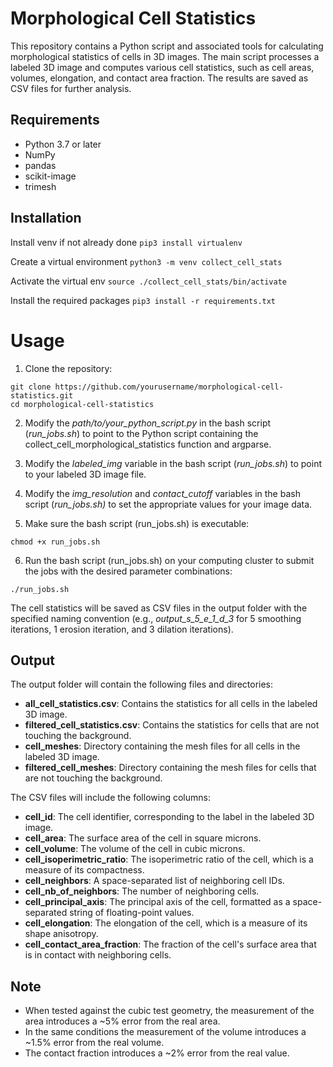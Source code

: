 # Morphological Cell Statistics

This repository contains a Python script and associated tools for calculating morphological statistics of cells in 3D images. The main script processes a labeled 3D image and computes various cell statistics, such as cell areas, volumes, elongation, and contact area fraction. The results are saved as CSV files for further analysis.

## Requirements

* Python 3.7 or later
* NumPy
* pandas
* scikit-image
* trimesh


## Installation
Install venv if not already done
```pip3 install virtualenv```

Create a virtual environment
```python3 -m venv collect_cell_stats```

Activate the virtual env
```source ./collect_cell_stats/bin/activate```

Install the required packages
```pip3 install -r requirements.txt```

# Usage

1. Clone the repository:
```
git clone https://github.com/yourusername/morphological-cell-statistics.git
cd morphological-cell-statistics
```
2. Modify the *path/to/your_python_script.py* in the bash script (*run_jobs.sh*) to point to the Python script containing the collect_cell_morphological_statistics function and argparse.

3. Modify the *labeled_img* variable in the bash script (*run_jobs.sh*) to point to your labeled 3D image file.

4. Modify the *img_resolution* and *contact_cutoff* variables in the bash script (*run_jobs.sh)* to set the appropriate values for your image data.

5. Make sure the bash script (run_jobs.sh) is executable:
```
chmod +x run_jobs.sh

```

6. Run the bash script (run_jobs.sh) on your computing cluster to submit the jobs with the desired parameter combinations:
```
./run_jobs.sh
```

The cell statistics will be saved as CSV files in the output folder with the specified naming convention (e.g., *output_s_5_e_1_d_3* for 5 smoothing iterations, 1 erosion iteration, and 3 dilation iterations).

## Output

The output folder will contain the following files and directories:
*	**all_cell_statistics.csv**: Contains the statistics for all cells in the labeled 3D image.
*	**filtered_cell_statistics.csv**: Contains the statistics for cells that are not touching the background.
*	**cell_meshes**: Directory containing the mesh files for all cells in the labeled 3D image.
*	**filtered_cell_meshes**: Directory containing the mesh files for cells that are not touching the background.

The CSV files will include the following columns:

* **cell_id**: The cell identifier, corresponding to the label in the labeled 3D image.
* **cell_area**: The surface area of the cell in square microns.
* **cell_volume**: The volume of the cell in cubic microns.
* **cell_isoperimetric_ratio**: The isoperimetric ratio of the cell, which is a measure of its compactness.
* **cell_neighbors**: A space-separated list of neighboring cell IDs.
* **cell_nb_of_neighbors**: The number of neighboring cells.
* **cell_principal_axis**: The principal axis of the cell, formatted as a space-separated string of floating-point values.
* **cell_elongation**: The elongation of the cell, which is a measure of its shape anisotropy.
* **cell_contact_area_fraction**: The fraction of the cell's surface area that is in contact with neighboring cells.

## Note
- When tested against the cubic test geometry, the measurement of the area introduces a ~5% error from the  real area. 
- In the same conditions the measurement of the volume introduces a ~1.5% error from the real volume.
- The contact fraction introduces a ~2% error from the real value.


